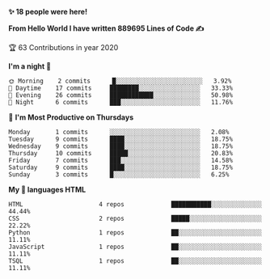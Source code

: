 <!--START_SECTION_PROFILE_VIEWS:readme-info-->
**✨ 18 people were here!**


<!--END_SECTION_PROFILE_VIEWS:readme-info-->
<!--START_SECTION_LINES_OF_CODE:readme-info-->
**From Hello World I have written 889695 Lines of Code ✍️**


<!--END_SECTION_LINES_OF_CODE:readme-info-->
<!--START_CONTRIBUTIONS:readme-info-->
🏆 63 Contributions in year 2020


<!--END_CONTRIBUTIONS:readme-info-->
<!--START_SECTION_DAILY_COMMIT:readme-info-->
**I'm a night 🦉** 

```text
🌞 Morning    2 commits      █░░░░░░░░░░░░░░░░░░░░░░░░   3.92% 
🌆 Daytime    17 commits     ████████░░░░░░░░░░░░░░░░░   33.33% 
🌃 Evening    26 commits     ████████████░░░░░░░░░░░░░   50.98% 
🌙 Night      6 commits      ███░░░░░░░░░░░░░░░░░░░░░░   11.76%

```

<!--END_SECTION_DAILY_COMMIT:readme-info-->
<!--START_SECTION_WEEKLY_COMMIT:readme-info-->
📅 **I'm Most Productive on Thursdays** 

```text
Monday       1 commits      ░░░░░░░░░░░░░░░░░░░░░░░░░   2.08% 
Tuesday      9 commits      ████░░░░░░░░░░░░░░░░░░░░░   18.75% 
Wednesday    9 commits      ████░░░░░░░░░░░░░░░░░░░░░   18.75% 
Thursday     10 commits     █████░░░░░░░░░░░░░░░░░░░░   20.83% 
Friday       7 commits      ███░░░░░░░░░░░░░░░░░░░░░░   14.58% 
Saturday     9 commits      ████░░░░░░░░░░░░░░░░░░░░░   18.75% 
Sunday       3 commits      █░░░░░░░░░░░░░░░░░░░░░░░░   6.25%
```

<!--END_SECTION_WEEKLY_COMMIT:readme-info-->
<!--START_SECTION_LANGUAGE:readme-info-->
**My 💖 languages HTML** 

```text
HTML                     4 repos             ███████████░░░░░░░░░░░░░░   44.44% 
CSS                      2 repos             █████░░░░░░░░░░░░░░░░░░░░   22.22% 
Python                   1 repos             ██░░░░░░░░░░░░░░░░░░░░░░░   11.11% 
JavaScript               1 repos             ██░░░░░░░░░░░░░░░░░░░░░░░   11.11% 
TSQL                     1 repos             ██░░░░░░░░░░░░░░░░░░░░░░░   11.11%
```

<!--END_SECTION_LANGUAGE:readme-info-->
